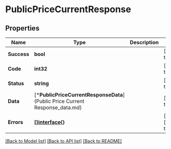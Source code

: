 # PublicPriceCurrentResponse

## Properties
Name | Type | Description | Notes
------------ | ------------- | ------------- | -------------
**Success** | **bool** |  | [default to null]
**Code** | **int32** |  | [default to null]
**Status** | **string** |  | [default to null]
**Data** | [***PublicPriceCurrentResponseData**](Public Price Current Response_data.md) |  | [default to null]
**Errors** | [**[]interface{}**](interface{}.md) |  | [optional] [default to null]

[[Back to Model list]](../README.md#documentation-for-models) [[Back to API list]](../README.md#documentation-for-api-endpoints) [[Back to README]](../README.md)


